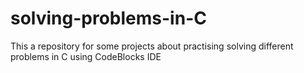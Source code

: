 # solving-problems-in-C
This a repository for some projects about practising solving different problems in C using CodeBlocks IDE
